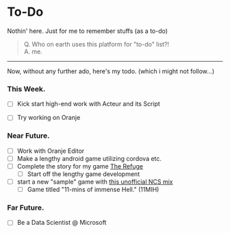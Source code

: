 # To-Do
Nothin' here. Just for me to remember stuffs (as a to-do)
> Q. Who on earth uses this platform for "to-do" list?! 
  <br>A. me.
 
<hr>
Now, without any further ado, here's my todo. (which i might not follow...)

### This Week.
- [ ] Kick start high-end work with Acteur and its Script
- [ ] Try working on Oranje


### Near Future.
- [ ] Work with Oranje Editor
- [ ] Make a lengthy android game utilizing cordova etc.
- [ ] Complete the story for my game [The Refuge](https://github.com/whmsft/refuge)
  - [ ] Start off the lengthy game development
- [ ] start a new "sample" game with [this unofficial NCS mix](https://www.youtube.com/watch?v=_lSZbkzINGc)
  - [ ] Game titled "11-mins of immense Hell." (11MIH)

### Far Future.
- [ ] Be a Data Scientist @ Microsoft
